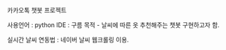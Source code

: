 카카오톡 챗봇 프로젝트

사용언어 : python
IDE : 구름 
목적 - 날씨에 따른 옷 추천해주는 챗봇 구현하고자 함.

실시간 날씨 연동법 : 네이버 날씨 웹크롤링 이용.
